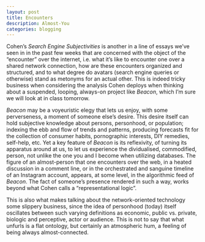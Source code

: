 ```yaml
---
layout: post
title: Encounters
description: Almost-You
categories: blogging
---
```


Cohen’s *Search Engine Subjectivities* is another in a line of essays we’ve seen in in the past few weeks that are concerned with the object of the “encounter” over the internet, i.e. what it’s like to encounter one over a shared network connection, how are these encounters organized and structured, and to what degree do avatars (search engine queries or otherwise) stand as metonyms for an actual other. This is indeed tricky business when considering the analysis Cohen deploys when thinking about a suspended, looping, always-on project like *Beacon*, which I’m sure we will look at in class tomorrow.

*Beacon* may be a voyeuristic elegy that lets us enjoy, with some perverseness, a moment of someone else’s desire. This desire itself can hold subjective knowledge about persons, personhood, or population; indexing the ebb and flow of trends and patterns, producing forecasts fit for the collection of consumer habits, pornographic interests, DIY remedies, self-help, etc. Yet a key feature of *Beacon* is its reflexivity, of turning its apparatus around at us, to let us experience the dividualised, commodified, person, not unlike the one you and I become when utilizing databases. The figure of an almost-person that one encounters over the web, in a heated discussion in a comment line, or in the orchestrated and sanguine timeline of an Instagram account, appears, at some level, in the algorithmic feed of *Beacon*. The fact of someone’s presence rendered in such a way, works beyond what Cohen calls a “representational logic”.

This is also what makes talking about the network-oriented technology some slippery business, since the idea of personhood (today) itself oscillates between such varying definitions as economic, public vs. private, biologic and perceptive, actor or audience. This is not to say that what unfurls is a flat ontology, but certainly an atmospheric hum, a feeling of being always almost-connected.
